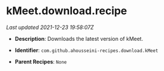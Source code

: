 # kMeet.download.recipe

_Last updated 2021-12-23 19:58:07Z_

- **Description**: Downloads the latest version of kMeet.

- **Identifier**: `com.github.ahousseini-recipes.download.kMeet`

- **Parent Recipes**: `None`